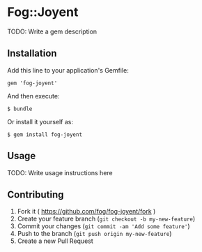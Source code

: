 # Fog::Joyent

TODO: Write a gem description

## Installation

Add this line to your application's Gemfile:

    gem 'fog-joyent'

And then execute:

    $ bundle

Or install it yourself as:

    $ gem install fog-joyent

## Usage

TODO: Write usage instructions here

## Contributing

1. Fork it ( https://github.com/fog/fog-joyent/fork )
2. Create your feature branch (`git checkout -b my-new-feature`)
3. Commit your changes (`git commit -am 'Add some feature'`)
4. Push to the branch (`git push origin my-new-feature`)
5. Create a new Pull Request
